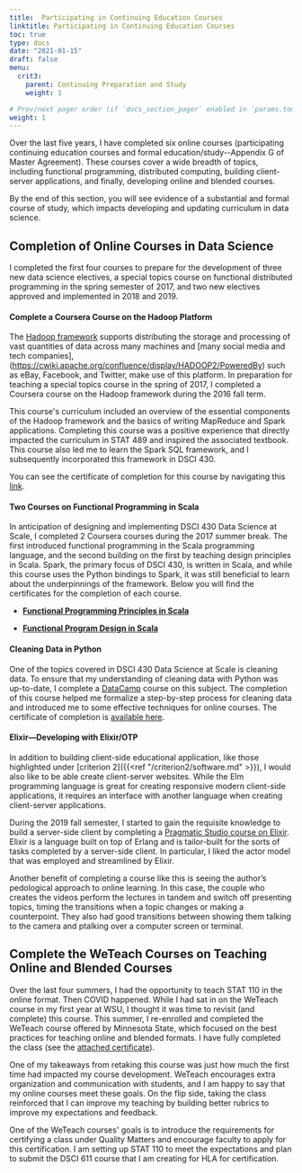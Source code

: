 ```yaml
---
title:  Participating in Continuing Education Courses
linktitle: Participating in Continuing Education Courses
toc: true
type: docs
date: "2021-01-15"
draft: false
menu:
  crit3:
    parent: Continuing Preparation and Study
    weight: 1

# Prev/next pager order (if `docs_section_pager` enabled in `params.toml`)
weight: 1
---
```


Over the last five years, I have completed six online courses (participating
continuing education courses and formal education/study--Appendix G of Master
Agreement). These courses cover a wide breadth of topics, including
functional programming, distributed computing, building client-server
applications, and finally, developing online and blended courses.

By the end of this section, you will see evidence of a substantial and formal
course of study, which impacts developing and updating curriculum in data
science.

## Completion of Online Courses in Data Science

I completed the first four courses to prepare for the development of three
new data science electives, a special topics course on functional distributed
programming in the spring semester of 2017, and two new electives approved
and implemented in 2018 and 2019.

#### Complete a Coursera Course on the Hadoop Platform

The [Hadoop framework](https://hadoop.apache.org) supports distributing the
storage and processing of vast quantities of data across many machines and
[many social media and tech
companies],(https://cwiki.apache.org/confluence/display/HADOOP2/PoweredBy)
such as eBay, Facebook, and Twitter, make use of this platform. In
preparation for teaching a special topics course in the spring of 2017, I
completed a Coursera course on the Hadoop framework during the 2016 fall
term.

This course's curriculum included an overview of the essential components of
the Hadoop framework and the basics of writing MapReduce and Spark
applications. Completing this course was a positive experience that directly
impacted the curriculum in STAT 489 and inspired the associated textbook.
This course also led me to learn the Spark SQL framework, and I subsequently
incorporated this framework in DSCI 430.

You can see the certificate of completion for this course by navigating this
[link](https://www.coursera.org/account/accomplishments/certificate/QRTQKUPSZDRY).


#### Two Courses on Functional Programming in Scala

In anticipation of designing and implementing DSCI 430 Data Science at Scale,
I completed 2 Coursera courses during the 2017 summer break. The first
introduced functional programming in the Scala programming language, and the
second building on the first by teaching design principles in Scala. Spark,
the primary focus of DSCI 430, is written in Scala, and while this course
uses the Python bindings to Spark, it was still beneficial to learn about the
underpinnings of the framework. Below you will find the certificates for the
completion of each course.

-   [**Functional Programming Principles in
    Scala**](https://www.coursera.org/account/accomplishments/certificate/FJSWZZK7DMF7)

-   [**Functional Program Design in
    Scala**](https://www.coursera.org/account/accomplishments/certificate/JY34BG86VHC5)

#### Cleaning Data in Python

One of the topics covered in DSCI 430 Data Science at Scale is cleaning data.
To ensure that my understanding of cleaning data with Python was up-to-date,
I complete a [DataCamp](www.datacamp.com) course on this subject. The
completion of this course helped me formalize a step-by-step process for
cleaning data and introduced me to some effective techniques for online
courses. The certificate of completion is [available
here](testimonial/data_camp_data_cleaning.pdf).

#### Elixir—Developing with Elixir/OTP

In addition to building client-side educational application, like those
highlighted under [criterion 2]({{<ref "/criterion2/software.md" >}}), 
I would also like to be able create client-server websites. While
the Elm programming language is great for creating responsive modern
client-side applications, it requires an interface with another language when
creating client-server applications. 

During the 2019 fall semester, I started to gain the requisite knowledge to
build a server-side client by completing a [Pragmatic Studio course on
Elixir](https://pragmaticstudio.com/courses/elixir). Elixir is a language
built on top of Erlang and is tailor-built for the sorts of tasks completed
by a server-side client. In particular, I liked the actor model that was
employed and streamlined by Elixir.

Another benefit of completing a course like this is seeing the author’s
pedological approach to online learning. In this case, the couple who creates
the videos perform the lectures in tandem and switch off presenting topics,
timing the transitions when a topic changes or making a counterpoint. They
also had good transitions between showing them talking to the camera and
ptalking over a computer screen or terminal.

## Complete the WeTeach Courses on Teaching Online and Blended Courses

Over the last four summers, I had the opportunity to teach STAT 110 in the
online format. Then COVID happened. While I had sat in on the WeTeach course
in my first year at WSU, I thought it was time to revisit (and complete) this
course. This summer, I re-enrolled and completed the WeTeach course offered
by Minnesota State, which focused on the best practices for teaching online
and blended formats. I have fully completed the class (see the [attached
certificate](/testimonial/WeTeachCertificate.pdf)).

One of my takeaways from retaking this course was just how much the first
time had impacted my course development. WeTeach encourages extra
organization and communication with students, and I am happy to say that my
online courses meet these goals. On the flip side, taking the class
reinforced that I can improve my teaching by building better rubrics to
improve my expectations and feedback.

One of the WeTeach courses' goals is to introduce the requirements for
certifying a class under Quality Matters and encourage faculty to apply for
this certification. I am setting up STAT 110 to meet the expectations and
plan to submit the DSCI 611 course that I am creating for HLA for
certification.
